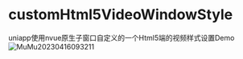 # customHtml5VideoWindowStyle
uniapp使用nvue原生子窗口自定义的一个Html5端的视频样式设置Demo
![MuMu20230416093211](https://user-images.githubusercontent.com/103922748/232261426-fa0803ba-eabf-4713-b94d-dc223047b87a.png)
